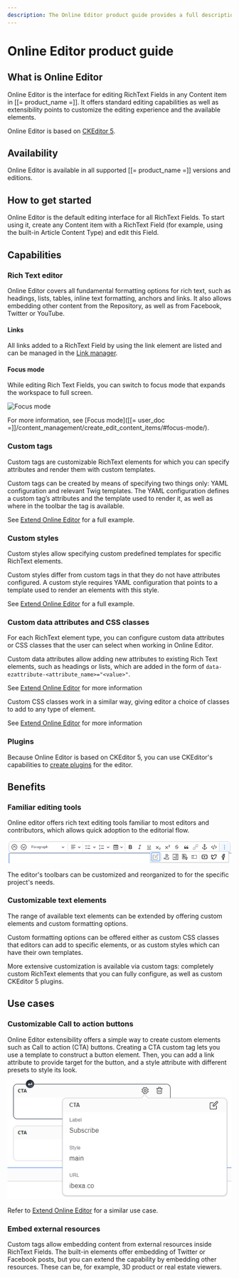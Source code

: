 ```yaml
---
description: The Online Editor product guide provides a full description of its features as well as the benefits it brings to the client.
---
```


# Online Editor product guide

## What is Online Editor

Online Editor is the interface for editing RichText Fields in any Content item in [[= product_name =]].
It offers standard editing capabilities as well as extensibility points to customize the editing experience and the available elements.

Online Editor is based on [CKEditor 5](https://ckeditor.com/ckeditor-5/).

## Availability

Online Editor is available in all supported [[= product_name =]] versions and editions.

## How to get started

Online Editor is the default editing interface for all RichText Fields. 
To start using it, create any Content item with a RichText Field 
(for example, using the built-in Article Content Type) and edit this Field.

## Capabilities

### Rich Text editor

Online Editor covers all fundamental formatting options for rich text, 
such as headings, lists, tables, inline text formatting, anchors and links. 
It also allows embedding other content from the Repository, as well as from Facebook, Twitter or YouTube.

#### Links

All links added to a RichText Field by using the link element are listed
and can be managed in the [Link manager](url_management.md).

#### Focus mode

While editing Rich Text Fields, you can switch to focus mode that expands the workspace to full screen.

![Focus mode](focus_mode.png)

For more information, see [Focus mode]([[= user_doc =]]/content_management/create_edit_content_items/#focus-mode/).

### Custom tags

Custom tags are customizable RichText elements for which you can specify attributes 
and render them with custom templates.

Custom tags can be created by means of specifying two things only: 
YAML configuration and relevant Twig templates.
The YAML configuration defines a custom tag’s attributes and the template used to render it, as well as where in the toolbar the tag is available.

See [Extend Online Editor](extend_online_editor.md#configure-custom-tags) for a full example.

### Custom styles

Custom styles allow specifying custom predefined templates for specific RichText elements.

Custom styles differ from custom tags in that they do not have attributes configured. A custom style requires YAML configuration that points to a template used to render an elements with this style.

See [Extend Online Editor](extend_online_editor.md#configure-custom-styles) for a full example.

### Custom data attributes and CSS classes

For each RichText element type, you can configure custom data attributes or CSS classes that the user can select when working in Online Editor.

Custom data attributes allow adding new attributes to existing Rich Text elements, such as headings or lists, which are added in the form of `data-ezattribute-<attribute_name>="<value>"`.

See [Extend Online Editor](extend_online_editor.md#custom-data-attributes) for more information

Custom CSS classes work in a similar way, giving editor a choice of classes to add to any type of element.

See [Extend Online Editor](extend_online_editor.md#custom-css-classes) for more information

### Plugins

Because Online Editor is based on CKEditor 5, you can use CKEditor's capabilities to [create plugins](extend_online_editor.md#add-ckeditor-plugins) for the editor.

## Benefits

### Familiar editing tools

Online editor offers rich text editing tools familiar to most editors and contributors, 
which allows quick adoption to the editorial flow.

![Familiar editing tools](img/familiar_editing_tools.png)

The editor's toolbars can be customized and reorganized to for the specific project's needs.

### Customizable text elements

The range of available text elements can be extended by offering custom elements and custom formatting options.

Custom formatting options can be offered either as custom CSS classes that editors can add to specific elements, 
or as custom styles which can have their own templates.

More extensive customization is available via custom tags: 
completely custom RichText elements that you can fully configure, 
as well as custom CKEditor 5 plugins.

## Use cases

### Customizable Call to action buttons

Online Editor extensibility offers a simple way to create custom elements such as Call to action (CTA) buttons. 
Creating a CTA custom tag lets you use a template to construct a button element. 
Then, you can add a link attribute to provide target for the button, and a style attribute with different presets to style its look.

![Call to action buttons](img/call_to_action_buttons.png)

Refer to [Extend Online Editor](extend_online_editor.md#link-tag) for a similar use case.

### Embed external resources

Custom tags allow embedding content from external resources inside RichText Fields. 
The built-in elements offer embedding of Twitter or Facebook posts, but you can extend the capability by embedding other resources. 
These can be, for example, 3D product or real estate viewers.